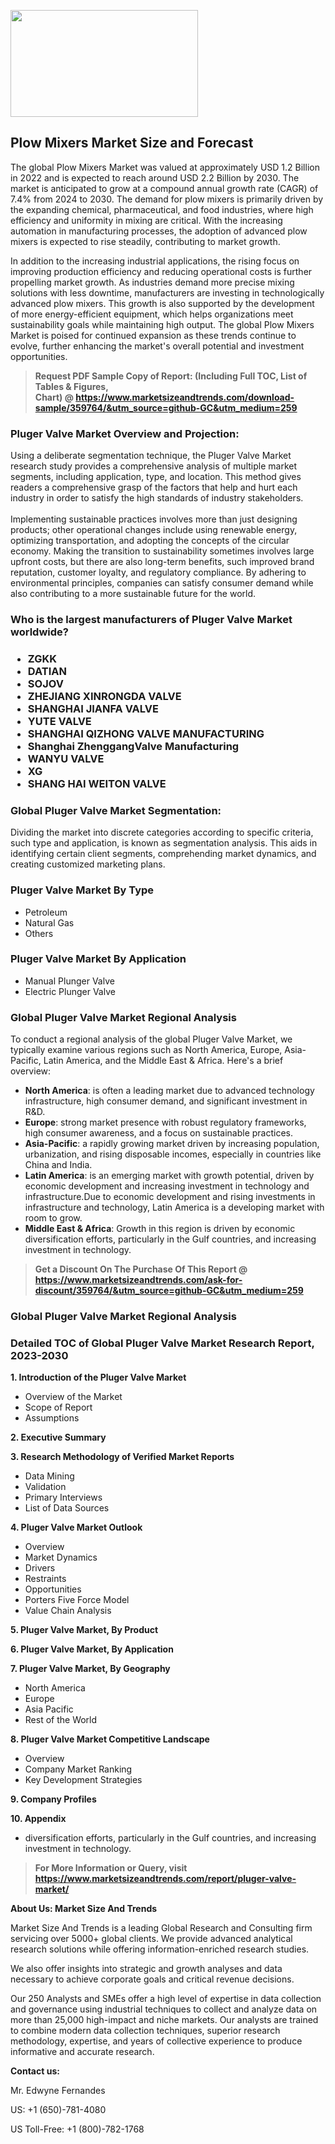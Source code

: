 <p><img class="alignnone size-medium wp-image-20088" src="https://ffe5etoiles.com/wp-content/uploads/2024/12/MST1-300x171.png" alt="" width="300" height="171" /></p><h2>Plow Mixers Market Size and Forecast</h2><p>The global Plow Mixers Market was valued at approximately USD 1.2 Billion in 2022 and is expected to reach around USD 2.2 Billion by 2030. The market is anticipated to grow at a compound annual growth rate (CAGR) of 7.4% from 2024 to 2030. The demand for plow mixers is primarily driven by the expanding chemical, pharmaceutical, and food industries, where high efficiency and uniformity in mixing are critical. With the increasing automation in manufacturing processes, the adoption of advanced plow mixers is expected to rise steadily, contributing to market growth.</p><p>In addition to the increasing industrial applications, the rising focus on improving production efficiency and reducing operational costs is further propelling market growth. As industries demand more precise mixing solutions with less downtime, manufacturers are investing in technologically advanced plow mixers. This growth is also supported by the development of more energy-efficient equipment, which helps organizations meet sustainability goals while maintaining high output. The global Plow Mixers Market is poised for continued expansion as these trends continue to evolve, further enhancing the market's overall potential and investment opportunities.</p></p><blockquote id="" class=""><strong>Request PDF Sample Copy of Report: (Including Full TOC, List of Tables &amp; Figures, Chart)&nbsp;@&nbsp;<strong><a href="https://www.marketsizeandtrends.com/download-sample/359764/&utm_source=github-GC&utm_medium=259" target="_blank">https://www.marketsizeandtrends.com/download-sample/359764/&utm_source=github-GC&utm_medium=259</a></strong></strong></blockquote><h3 id="" class="">Pluger Valve Market&nbsp;Overview and Projection:</h3><p id="" class="">Using a deliberate segmentation technique, the Pluger Valve Market research study provides a comprehensive analysis of multiple market segments, including application, type, and location. This method gives readers a comprehensive grasp of the factors that help and hurt each industry in order to satisfy the high standards of industry stakeholders. <br /> <br />Implementing sustainable practices involves more than just designing products; other operational changes include using renewable energy, optimizing transportation, and adopting the concepts of the circular economy. Making the transition to sustainability sometimes involves large upfront costs, but there are also long-term benefits, such improved brand reputation, customer loyalty, and regulatory compliance. By adhering to environmental principles, companies can satisfy consumer demand while also contributing to a more sustainable future for the world.</p><h3 id="" class="">Who is the largest manufacturers of&nbsp;Pluger Valve Market worldwide?</h3><h3 class=""><p><ul><li>ZGKK </li><li> DATIAN </li><li> SOJOV </li><li> ZHEJIANG XINRONGDA VALVE </li><li> SHANGHAI JIANFA VALVE </li><li> YUTE VALVE </li><li> SHANGHAI QIZHONG VALVE MANUFACTURING </li><li> Shanghai ZhenggangValve Manufacturing </li><li> WANYU VALVE </li><li> XG </li><li> SHANG HAI WEITON VALVE</li></ul></p></h3><h3 id="" class="">Global&nbsp;Pluger Valve Market Segmentation:</h3><p id="" class="">Dividing the market into discrete categories according to specific criteria, such type and application, is known as segmentation analysis. This aids in identifying certain client segments, comprehending market dynamics, and creating customized marketing plans.</p><h3 id="" class="">Pluger Valve Market&nbsp;By Type</h3><p><p><ul><li>Petroleum</li><li> Natural Gas</li><li> Others</p></li></ul></p></p><h3 id="" class="">Pluger Valve Market&nbsp;By Application</h3><p class=""><p><ul><li>Manual Plunger Valve</li><li> Electric Plunger Valve</li></ul></p></p><h3 id="" class="">Global Pluger Valve Market Regional Analysis</h3><p id="" class="">To conduct a regional analysis of the global Pluger Valve Market, we typically examine various regions such as North America, Europe, Asia-Pacific, Latin America, and the Middle East &amp; Africa. Here's a brief overview:</p><ul><li><strong>North America</strong>: is often a leading market due to advanced technology infrastructure, high consumer demand, and significant investment in R&amp;D.</li><li><strong>Europe</strong>: strong market presence with robust regulatory frameworks, high consumer awareness, and a focus on sustainable practices.</li><li><strong>Asia-Pacific</strong>: a rapidly growing market driven by increasing population, urbanization, and rising disposable incomes, especially in countries like China and India.</li><li><strong>Latin America</strong>: is an emerging market with growth potential, driven by economic development and increasing investment in technology and infrastructure.Due to economic development and rising investments in infrastructure and technology, Latin America is a developing market with room to grow.</li><li><strong>Middle East &amp; Africa</strong>: Growth in this region is driven by economic diversification efforts, particularly in the Gulf countries, and increasing investment in technology.</li></ul><blockquote id="" class=""><strong>Get a Discount On The Purchase Of This Report @ <strong><a href="https://www.marketsizeandtrends.com/ask-for-discount/359764/&utm_source=github-GC&utm_medium=259" target="_blank">https://www.marketsizeandtrends.com/ask-for-discount/359764/&utm_source=github-GC&utm_medium=259</a></strong></strong></blockquote><h3 id="" class="">Global Pluger Valve Market Regional Analysis</h3><h3 id="" class="">Detailed TOC of Global Pluger Valve Market Research Report, 2023-2030</h3><p id="" class=""><strong>1. Introduction of the Pluger Valve Market</strong></p><ul><li>Overview of the Market</li><li>Scope of Report</li><li>Assumptions</li></ul><p id="" class=""><strong>2. Executive Summary</strong></p><p id="" class=""><strong>3. Research Methodology of Verified Market Reports</strong></p><ul><li>Data Mining</li><li>Validation</li><li>Primary Interviews</li><li>List of Data Sources</li></ul><p id="" class=""><strong>4. Pluger Valve Market Outlook</strong></p><ul><li>Overview</li><li>Market Dynamics</li><li>Drivers</li><li>Restraints</li><li>Opportunities</li><li>Porters Five Force Model</li><li>Value Chain Analysis</li></ul><p id="" class=""><strong>5. Pluger Valve Market, By Product</strong></p><p id="" class=""><strong>6. Pluger Valve Market, By Application</strong></p><p id="" class=""><strong>7. Pluger Valve Market, By Geography</strong></p><ul><li>North America</li><li>Europe</li><li>Asia Pacific</li><li>Rest of the World</li></ul><p id="" class=""><strong>8. Pluger Valve Market Competitive Landscape</strong></p><ul><li>Overview</li><li>Company Market Ranking</li><li>Key Development Strategies</li></ul><p id="" class=""><strong>9. Company Profiles</strong></p><p id="" class=""><strong>10. Appendix</strong></p><ul><li>diversification efforts, particularly in the Gulf countries, and increasing investment in technology.</li></ul><blockquote id="" class=""><strong>For More Information or Query, visit <strong><strong><a href="https://www.marketsizeandtrends.com/report/pluger-valve-market/" target="_blank">https://www.marketsizeandtrends.com/report/pluger-valve-market/</a></strong></strong></strong></blockquote><p id="" class=""><strong>About Us: Market Size And Trends</strong></p><p id="" class="">Market Size And Trends is a leading Global Research and Consulting firm servicing over 5000+ global clients. We provide advanced analytical research solutions while offering information-enriched research studies.</p><p id="" class="">We also offer insights into strategic and growth analyses and data necessary to achieve corporate goals and critical revenue decisions.</p><p id="" class="">Our 250 Analysts and SMEs offer a high level of expertise in data collection and governance using industrial techniques to collect and analyze data on more than 25,000 high-impact and niche markets. Our analysts are trained to combine modern data collection techniques, superior research methodology, expertise, and years of collective experience to produce informative and accurate research.</p><p id="" class=""><strong>Contact us:</strong></p><p id="" class="">Mr. Edwyne Fernandes</p><p id="" class="">US: +1 (650)-781-4080</p><p id="" class="">US Toll-Free: +1 (800)-782-1768</p>
